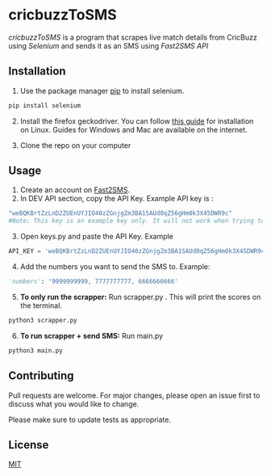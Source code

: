 # cricbuzzToSMS

*cricbuzzToSMS* is a program that scrapes live match details from CricBuzz using *Selenium* and sends it as an SMS using *Fast2SMS API* 

## Installation

1. Use the package manager [pip](https://pip.pypa.io/en/stable/) to install selenium.

```bash
pip install selenium
```
2. Install the firefox geckodriver.
You can follow [this guide](https://dev.to/eugenedorfling/installing-the-firefox-web-driver-on-linux-for-selenium-d45) for installation on Linux. Guides for Windows and Mac are available on the internet.

3. Clone the repo on your computer 

## Usage
1. Create an account on [Fast2SMS](www.fast2sms.com). 
2. In DEV API section, copy the API Key. Example API key is :
```bash
"weBQKBrtZzLnD2ZUEnUYJIO40zZGnjgZm3BA1SAUd0qZ56gHm0k3X45DWR9c" 
#Note: This key is an example key only. It will not work when trying to run the code.
```
3. Open keys.py and paste the API Key. Example
```python
API_KEY = 'weBQKBrtZzLnD2ZUEnUYJIO40zZGnjgZm3BA1SAUd0qZ56gHm0k3X45DWR9c'
```
4. Add the numbers you want to send the SMS to. Example:
```python
'numbers': '9999999999, 7777777777, 6666666666'   
```
5. **To only run the scrapper:** Run scrapper.py . This will print the scores on the terminal.
```python
python3 scrapper.py
```
6. **To run scrapper + send SMS:** Run main.py
```python
python3 main.py
```
 ## Contributing
Pull requests are welcome. For major changes, please open an issue first to discuss what you would like to change.

Please make sure to update tests as appropriate.

## License
[MIT](https://choosealicense.com/licenses/mit/)
